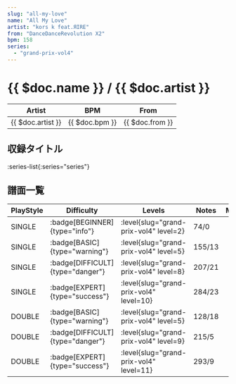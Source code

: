 ```yaml
---
slug: "all-my-love"
name: "All My Love"
artist: "kors k feat.ЯIRE"
from: "DanceDanceRevolution X2"
bpm: 158
series:
  - "grand-prix-vol4"
---
```


# {{ $doc.name }} / {{ $doc.artist }}

|Artist|BPM|From|
|------|---|----|
|{{ $doc.artist }}|{{ $doc.bpm }}|{{ $doc.from }}|

## 収録タイトル

:series-list{:series="series"}

## 譜面一覧

|PlayStyle|Difficulty|Levels|Notes|Movie|
|---------|----------|------|-----|-----|
|SINGLE| :badge[BEGINNER]{type="info"}|<div class="field is-grouped is-grouped-multiline"> :level{slug="grand-prix-vol4" level=2}</div>|74/0||
|SINGLE| :badge[BASIC]{type="warning"}|<div class="field is-grouped is-grouped-multiline"> :level{slug="grand-prix-vol4" level=5}</div>|155/13||
|SINGLE| :badge[DIFFICULT]{type="danger"}|<div class="field is-grouped is-grouped-multiline"> :level{slug="grand-prix-vol4" level=8}</div>|207/21||
|SINGLE| :badge[EXPERT]{type="success"}|<div class="field is-grouped is-grouped-multiline"> :level{slug="grand-prix-vol4" level=10}</div>|284/23||
|DOUBLE| :badge[BASIC]{type="warning"}|<div class="field is-grouped is-grouped-multiline"> :level{slug="grand-prix-vol4" level=5}</div>|128/18||
|DOUBLE| :badge[DIFFICULT]{type="danger"}|<div class="field is-grouped is-grouped-multiline"> :level{slug="grand-prix-vol4" level=9}</div>|215/5||
|DOUBLE| :badge[EXPERT]{type="success"}|<div class="field is-grouped is-grouped-multiline"> :level{slug="grand-prix-vol4" level=11}</div>|293/9||
